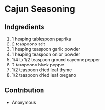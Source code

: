 # Cajun Seasoning

## Indgredients

1. 1 heaping tablespoon paprika
2. 2 teaspoons salt
3. 1 heaping teaspoon garlic powder
4. 1 heaping teaspoon onion powder
5. 1/4 to 1/2 teaspoon ground cayenne pepper
6. 2 teaspoons black pepper
7. 1/2 teaspoon dried leaf thyme
8. 1/2 teaspoon dried leaf oregano

## Contribution

- Anonymous
